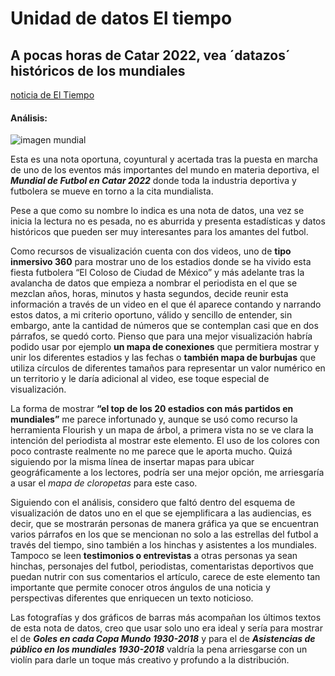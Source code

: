 # Unidad de datos El tiempo

## A pocas horas de Catar 2022, vea ´datazos´ históricos de los mundiales

[noticia de El Tiempo](https://www.eltiempo.com/datos/mundial-qatar-2022-datos-curiosos-de-la-copa-mundo-de-la-fifa-711095)

#### Análisis:

![imagen mundial]( https://www.eltiempo.com/files/article_main/uploads/2018/12/28/5c262bf988318.jpeg)

Esta es una nota oportuna, coyuntural y acertada tras la puesta en marcha de uno de los eventos más importantes del mundo en materia deportiva, el ***Mundial de Futbol en Catar 2022*** donde toda la industria deportiva y futbolera se mueve en torno a la cita mundialista.

Pese a que como su nombre lo indica es una nota de datos, una vez se inicia la lectura no es pesada, no es aburrida y presenta estadísticas y datos históricos que pueden ser muy interesantes para los amantes del futbol.

Como recursos de visualización  cuenta con dos videos, uno de **tipo inmersivo 360** para mostrar uno de los estadios donde se ha vivido esta fiesta futbolera “El Coloso de Ciudad de México” y más adelante tras la avalancha de datos que empieza a nombrar el periodista en el que se mezclan años, horas, minutos y hasta segundos, decide reunir esta información a través de un video en el que él aparece contando y narrando estos datos, a mi criterio oportuno, válido y sencillo de entender, sin embargo, ante la cantidad de números que se contemplan casi que en dos párrafos, se quedó corto. Pienso que para una mejor visualización habría podido usar por ejemplo **un mapa de conexiones** que permitiera mostrar y unir los diferentes estadios y las fechas o **también mapa de burbujas** que utiliza círculos de diferentes tamaños para representar un valor numérico en un territorio y le daría adicional al video, ese toque especial de visualización.

La forma de mostrar **“el top de los 20 estadios con más partidos en mundiales”** me parece infortunado y, aunque se usó como recurso la herramienta Flourish y un mapa de árbol, a primera vista no se ve clara la intención del periodista al mostrar este elemento. El uso de los colores con poco contraste realmente no me parece que le aporta mucho. Quizá siguiendo por la misma línea de insertar mapas para ubicar geográficamente a los lectores, podría ser una mejor opción, me arriesgaría a usar el *mapa de cloropetas* para este caso.

Siguiendo con el análisis, considero que faltó dentro del esquema de visualización de datos uno en el que se ejemplificara a las audiencias, es decir, que se mostrarán personas de manera gráfica ya que se encuentran varios párrafos en los que se mencionan no solo a las estrellas del futbol a través del tiempo, sino también a los hinchas y asistentes a los mundiales.
Tampoco se leen **testimonios o entrevistas** a otras personas ya sean hinchas, personajes del futbol, periodistas, comentaristas deportivos que puedan nutrir con sus comentarios el artículo, carece de este elemento tan importante que permite conocer otros ángulos de una noticia y perspectivas diferentes que enriquecen un texto noticioso.

Las fotografías y dos gráficos de barras más acompañan los últimos textos de esta nota de datos, creo que usar solo uno era ideal y sería para mostrar el de ***Goles en cada Copa Mundo 1930-2018*** y para el de ***Asistencias de público en los mundiales 1930-2018*** valdría la pena arriesgarse con un violín para darle un toque más creativo y profundo a la distribución.
